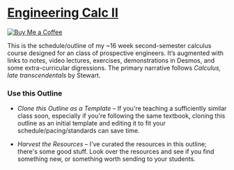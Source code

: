 # [Engineering Calc II](https://org.coloradomesa.edu/~mapierce2/136/)

[![Buy Me a Coffee](https://img.shields.io/badge/Buy%20Me%20a-Coffee-orange)](https://www.buymeacoffee.com/mpierce)

This is the schedule/outline of my ~16 week second-semester calculus course
designed for an class of prospective engineers.
It’s augmented with links to notes, video lectures, 
exercises, demonstrations in Desmos,
and some extra-curricular digressions.
The primary narrative follows *Calculus, late transcendentals* by Stewart.

### Use this Outline

  - *Clone this Outline as a Template* – 
  If you're teaching a sufficiently similar class soon, 
  especially if you're following the same textbook, 
  cloning this outline as an initial template 
  and editing it to fit your schedule/pacing/standards can save time.

  - *Harvest the Resources* – 
  I've curated the resources in this outline; there's some good stuff.
  Look over the resources and see if you find something new,
  or something worth sending to your students.

